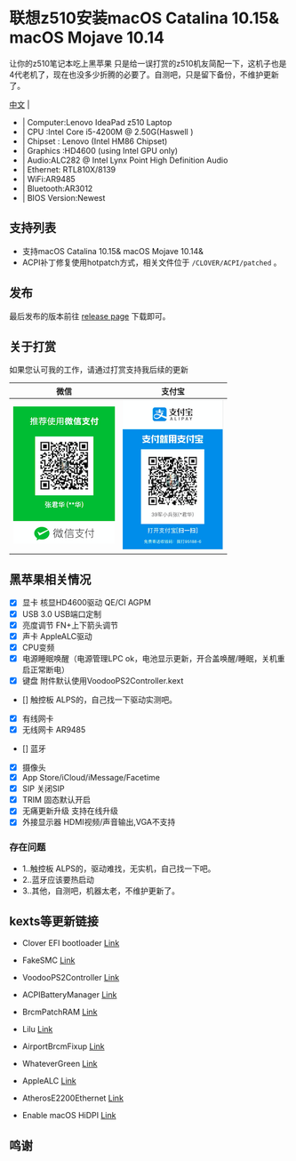 # 联想z510安装macOS Catalina 10.15& macOS Mojave 10.14

让你的z510笔记本吃上黑苹果
只是给一误打赏的z510机友简配一下，这机子也是4代老机了，现在也没多少折腾的必要了。自测吧，只是留下备份，不维护更新了。

[中文](README.md) | 

* | Computer:Lenovo IdeaPad z510 Laptop
* | CPU :Intel Core i5-4200M @ 2.50G(Haswell )
* | Chipset : Lenovo (Intel HM86 Chipset)
* | Graphics :HD4600 (using Intel GPU only) 
* | Audio:ALC282 @ Intel Lynx Point High Definition Audio
* | Ethernet: RTL810X/8139
* | WiFi:AR9485
* | Bluetooth:AR3012          
* | BIOS Version:Newest 

## 支持列表

* 支持macOS Catalina 10.15& macOS Mojave 10.14&
* ACPI补丁修复使用hotpatch方式，相关文件位于 `/CLOVER/ACPI/patched` 。

## 发布

最后发布的版本前往 [release page](https://github.com/Z39/Z510-OS-X-Clover-Hotpatch/releases) 下载即可。

## 关于打赏

如果您认可我的工作，请通过打赏支持我后续的更新

|                                 微信                                           |                         支付宝                                       |
| ---------------------------------------------------------- | ---------------------------------------------------- |
| ![微信打赏](微信打赏.png)                                         | ![支付宝打赏](支付宝打赏.png)                           |


## 黑苹果相关情况

- [x] 显卡 核显HD4600驱动 QE/CI AGPM
- [x]  USB 3.0 USB端口定制 
- [x]  亮度调节 FN+上下箭头调节
- [x]  声卡 AppleALC驱动
- [x]  CPU变频  
- [x]  电源睡眠唤醒（电源管理LPC ok，电池显示更新，开合盖唤醒/睡眠，关机重启正常断电）
- [x]  键盘 附件默认使用VoodooPS2Controller.kext
- []  触控板 ALPS的，自己找一下驱动实测吧。
- [x] 有线网卡
- [x]  无线网卡 AR9485
- []  蓝牙 
- [x]  摄像头
- [x]  App Store/iCloud/iMessage/Facetime
- [x]  SIP 关闭SIP
- [x]  TRIM 固态默认开启
- [x]  无痛更新升级 支持在线升级
- [x] 外接显示器 HDMI视频/声音输出,VGA不支持

### 存在问题

* 1..触控板 ALPS的，驱动难找，无实机，自己找一下吧。
* 2..蓝牙应该要热启动
* 3..其他，自测吧，机器太老，不维护更新了。

## kexts等更新链接

- Clover EFI bootloader [Link](https://github.com/Dids/clover-builder/releases)

- FakeSMC [Link](https://bitbucket.org/RehabMan/os-x-fakesmc-kozlek/downloads/)

- VoodooPS2Controller [Link](https://bitbucket.org/RehabMan/os-x-acpi-battery-driver/)

- ACPIBatteryManager [Link](https://bitbucket.org/RehabMan/os-x-acpi-battery-driver/)

- BrcmPatchRAM [Link](https://bitbucket.org/RehabMan/os-x-brcmpatchram/downloads/)

- Lilu [Link](https://github.com/acidanthera/Lilu)

- AirportBrcmFixup [Link](https://github.com/acidanthera/AirportBrcmFixup)

- WhateverGreen [Link](https://github.com/acidanthera/WhateverGreen)

- AppleALC [Link](https://github.com/acidanthera/AppleALC)

- AtherosE2200Ethernet [Link](https://github.com/Mieze/AtherosE2200Ethernet)

- Enable macOS HiDPI [Link](https://github.com/xzhih/one-key-hidpi)


## 鸣谢



